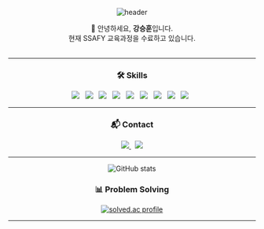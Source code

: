 <p align="center">
  <img src="https://capsule-render.vercel.app/api?type=slice&color=gradient&height=160&text=Seunghun%20Kang&fontAlign=50&fontAlignY=70&desc=&descAlign=50&descAlignY=90" alt="header"/>
</p>

<p align="center">
  👋 안녕하세요, <b>강승훈</b>입니다.<br/>
  현재 SSAFY 교육과정을 수료하고 있습니다.<br/><br/>
</p>

---

<h3 align="center"><b>🛠️ Skills</b></h3>
<p align="center">
  <img src="https://img.shields.io/badge/Java-007396?style=flat-square&logo=Java&logoColor=white"/> &nbsp
  <img src="https://img.shields.io/badge/Spring-6DB33F?style=flat-square&logo=Spring&logoColor=white"/> &nbsp
  <img src="https://img.shields.io/badge/Vue.js-4FC08D?style=flat-square&logo=Vue.js&logoColor=white"/> &nbsp
    <img src="https://img.shields.io/badge/Python-3776AB?style=flat-square&logo=Python&logoColor=white"/> &nbsp
  <img src="https://img.shields.io/badge/PyTorch-EE4C2C?style=flat-square&logo=PyTorch&logoColor=white"/> &nbsp
  <img src="https://img.shields.io/badge/Linux-FCC624?style=flat-square&logo=Linux&logoColor=black"/> &nbsp
  <img src="https://img.shields.io/badge/HTML5-E34F26?style=flat-square&logo=HTML5&logoColor=white"/> &nbsp
  <img src="https://img.shields.io/badge/CSS3-1572B6?style=flat-square&logo=CSS3&logoColor=white"/> &nbsp
  <img src="https://img.shields.io/badge/JavaScript-F7DF1E?style=flat-square&logo=JavaScript&logoColor=black"/> &nbsp
</p>

---

<h3 align="center"><b>📬 Contact</b></h3>
<p align="center">
  <a href="mailto:kangseunghun9927@gmail.com">
    <img src="https://img.shields.io/badge/Gmail-EA4335?style=flat-square&logo=Gmail&logoColor=white"/>
  </a> &nbsp
    <a href="https://www.linkedin.com/in/승훈-강-474929228" target="_blank">
    <img src="https://img.shields.io/badge/LinkedIn-0A66C2?style=flat-square&logo=LinkedIn&logoColor=white"/>
  </a>

</p>

---

<p align="center">
  <img src="https://github-readme-stats.vercel.app/api?username=truffleplanet&show_icons=true&theme=default&hide_title=true" alt="GitHub stats"/>
</p>

<h3 align="center"><b>📊 Problem Solving</b></h3>

<p align="center">
  <a href="https://solved.ac/kangseunghun9927" target="_blank">
    <img src="http://mazassumnida.wtf/api/v2/generate_badge?boj=kangseunghun9927" alt="solved.ac profile"/>
  </a>
</p>

---

